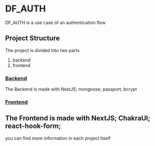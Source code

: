 # DF_AUTH
 DF_AUTH is a use case of an authentication flow 

 ## Project Structure 
 The project is divided into two parts 
 1. backend
 2. frontend

### [Backend](https://github.com/AlexandreOSouza/df_auth/tree/main/backend)
The Backend is made with NestJS; mongoose; passport; bcrypt


### [Frontend](https://github.com/AlexandreOSouza/df_auth/tree/main/frontend)
The Frontend is made with NextJS; ChakraUI; react-hook-form;
----
you can find more information in each project itself
